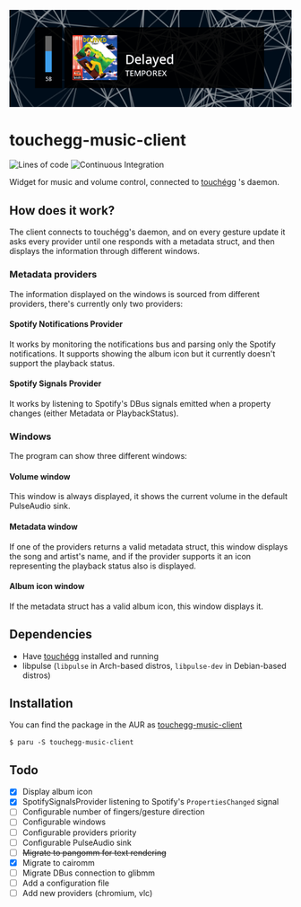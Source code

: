 ![Screenshot](./.github/images/screenshot.png)

# touchegg-music-client

![Lines of code](https://tokei.rs/b1/github/MarioJim/touchegg-music-client?category=code)
![Continuous Integration](https://github.com/MarioJim/touchegg-music-client/workflows/Continuous%20Integration/badge.svg)

Widget for music and volume control, connected to [touchégg](https://github.com/JoseExposito/touchegg) 's daemon.

## How does it work?

The client connects to touchégg's daemon, and on every gesture update it asks every provider until one responds with a
metadata struct, and then displays the information through different windows.

### Metadata providers

The information displayed on the windows is sourced from different providers, there's currently only two providers:

#### Spotify Notifications Provider

It works by monitoring the notifications bus and parsing only the Spotify notifications. It supports showing the album
icon but it currently doesn't support the playback status.

#### Spotify Signals Provider

It works by listening to Spotify's DBus signals emitted when a property changes (either Metadata or PlaybackStatus).

### Windows

The program can show three different windows:

#### Volume window

This window is always displayed, it shows the current volume in the default PulseAudio sink.

#### Metadata window

If one of the providers returns a valid metadata struct, this window displays the song and artist's name, and if the
provider supports it an icon representing the playback status also is displayed.

#### Album icon window

If the metadata struct has a valid album icon, this window displays it.

## Dependencies

- Have [touchégg](https://github.com/JoseExposito/touchegg) installed and running
- libpulse (`libpulse` in Arch-based distros, `libpulse-dev` in Debian-based distros)

## Installation

You can find the package in the AUR
as [touchegg-music-client](https://aur.archlinux.org/packages/touchegg-music-client/)

```shell
$ paru -S touchegg-music-client
```

## Todo

- [x] Display album icon
- [x] SpotifySignalsProvider listening to Spotify's `PropertiesChanged` signal
- [ ] Configurable number of fingers/gesture direction
- [ ] Configurable windows
- [ ] Configurable providers priority
- [ ] Configurable PulseAudio sink
- [ ] ~~Migrate to pangomm for text rendering~~
- [x] Migrate to cairomm
- [ ] Migrate DBus connection to glibmm
- [ ] Add a configuration file
- [ ] Add new providers (chromium, vlc)
